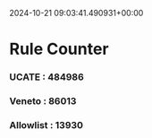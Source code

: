2024-10-21 09:03:41.490931+00:00
# Rule Counter 
 ### UCATE : 484986

 ### Veneto : 86013

 ### Allowlist : 13930